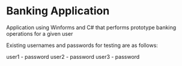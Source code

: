 # Banking Application

Application using Winforms and C# that performs prototype banking operations for a given user

Existing usernames and passwords for testing are as follows:

user1 - password
user2 - password
user3 - password
